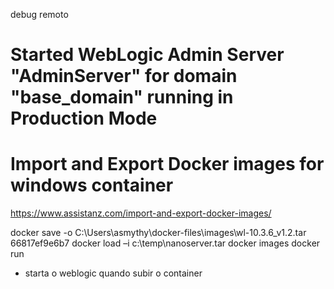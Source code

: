 


debug remoto


# Started WebLogic Admin Server "AdminServer" for domain "base_domain" running in Production Mode


# Import and Export Docker images for windows container

https://www.assistanz.com/import-and-export-docker-images/

docker save -o C:\Users\asmythy\docker-files\images\wl-10.3.6_v1.2.tar 66817ef9e6b7
docker load –i c:\temp\nanoserver.tar
docker images
docker run


- starta o weblogic quando subir o container
